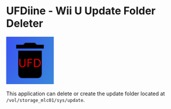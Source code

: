# UFDiine - Wii U Update Folder Deleter
![icon](meta/icon.png "Icon")

This application can delete or create the update folder located at `/vol/storage_mlc01/sys/update`.
